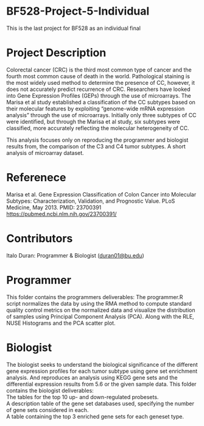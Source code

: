 # BF528-Project-5-Individual
This is the last project for BF528 as an individual final 

# Project Description
Colorectal cancer (CRC) is the third most common type of cancer and the fourth most common cause of death in the world. Pathological staining is the most widely used method to determine the presence of CC, however, it does not accurately predict recurrence of CRC. Researchers have looked into Gene Expression Profiles (GEPs) through the use of microarrays. The Marisa et al study established a classification of the CC subtypes based on their molecular features by exploiting “genome-wide mRNA expression analysis” through the use of microarrays. Initially only three subtypes of CC were identified, but through the Marisa et al study, six subtypes were classified, more accurately reflecting the molecular heterogeneity of CC. 

This analysis focuses only on reproducing the programmer and biologist results from, the comparison of the C3 and C4 tumor subtypes. A short analysis of microarray dataset.

# Referenece
Marisa et al. Gene Expression Classification of Colon Cancer into Molecular Subtypes: Characterization, Validation, and Prognostic Value. PLoS Medicine, May 2013. PMID: 23700391  https://pubmed.ncbi.nlm.nih.gov/23700391/

# Contributors
Italo Duran: Programmer & Biologist (duran01@bu.edu)

# Programmer
This folder contains the programmers deliverables:
The programmer.R script normalizes the data by using the RMA method to compute standard quality control metrics on the normalized data and visualize the distribution of samples using Principal Component Analysis (PCA).
Along with the RLE, NUSE Histograms and the PCA scatter plot. 

# Biologist
The biologist seeks to understand the biological significance of the different gene expression profiles for each tumor subtype using gene set enrichment analysis. And reproduces an analysis using KEGG gene sets and the differential expression results from 5.6 or the given sample data.
This folder contains the biologist deliverables:<br>
The tables for the top 10 up- and down-regulated probesets.<br>
A description table of the gene set databases used, specifying the number of gene sets considered in each.<br>
A table containing the top 3 enriched gene sets for each geneset type.




